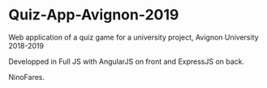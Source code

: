# Quiz-App-Avignon-2019

Web application of a quiz game for a university project, Avignon University 2018-2019

Developped in Full JS with AngularJS on front and ExpressJS on back.

NinoFares.

